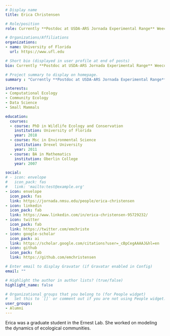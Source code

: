 ```yaml
---
# Display name
title: Erica Christensen

# Role/position
role: Currently **Postdoc at USDA-ARS Jornada Experimental Range** Weecology PhD

# Organizations/Affiliations
organizations:
- name: University of Florida
  url: https://www.ufl.edu

# Short bio (displayed in user profile at end of posts)
bio: Currently **Postdoc at USDA-ARS Jornada Experimental Range** Weecology PhD

# Project summary to display on homepage.
summary : "Currently **Postdoc at USDA-ARS Jornada Experimental Range** Weecology PhD"

interests:
- Computational Ecology
- Community Ecology
- Data Science
- Small Mammals

education:
  courses:
  - course: PhD in Wildlife Ecology and Conservation
    institution: University of Florida
    year: 2018
  - course: Msc in Environmental Science
    institution: Drexel University
    year: 2011
  - course: BA in Mathematics
    institution: Oberlin College
    year: 2007

social:
# - icon: envelope
#   icon_pack: fas
#   link: 'mailto:test@example.org'
- icon: envelope
  icon_pack: fas
  link: https://jornada.nmsu.edu/people/erica-christensen
- icon: linkedin
  icon_pack: fab
  link: https://www.linkedin.com/in/erica-christensen-95729232/
- icon: twitter
  icon_pack: fab
  link: https://twitter.com/emchriste
- icon: google-scholar
  icon_pack: ai
  link: https://scholar.google.com/citations?user=_cBpCegAAAAJ&hl=en
- icon: github
  icon_pack: fab
  link: https://github.com/emchristensen

# Enter email to display Gravatar (if Gravatar enabled in Config)
email: ""

# Highlight the author in author lists? (true/false)
highlight_name: false

# Organizational groups that you belong to (for People widget)
#   Set this to `[]` or comment out if you are not using People widget.
user_groups:
- Alumni
---
```


Erica was a graduate student in the Ernest Lab. She worked on modeling the dynamics of ecological communities. 
